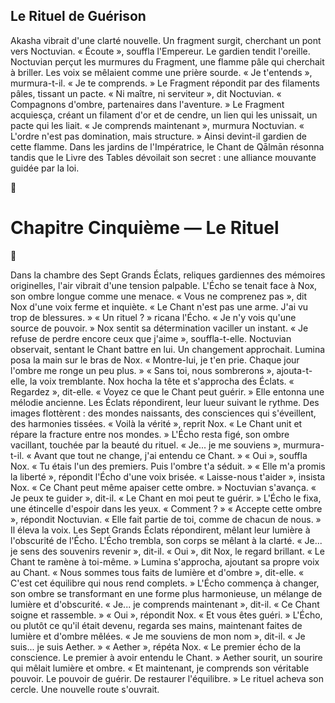 ## Le Rituel de Guérison

Akasha vibrait d'une clarté nouvelle. Un fragment surgit, cherchant un pont vers Noctuvian. « Écoute », souffla l'Empereur. Le gardien tendit l'oreille. Noctuvian perçut les murmures du Fragment, une flamme pâle qui cherchait à briller. Les voix se mêlaient comme une prière sourde. « Je t'entends », murmura-t-il. « Je te comprends. » Le Fragment répondit par des filaments pâles, tissant un pacte. « Ni maître, ni serviteur », dit Noctuvian. « Compagnons d'ombre, partenaires dans l'aventure. » Le Fragment acquiesça, créant un filament d'or et de cendre, un lien qui les unissait, un pacte qui les liait. « Je comprends maintenant », murmura Noctuvian. « L'ordre n'est pas domination, mais structure. » Ainsi devint-il gardien de cette flamme. Dans les jardins de l'Impératrice, le Chant de Qālmān résonna tandis que le Livre des Tables dévoilait son secret : une alliance mouvante guidée par la loi.

🌌

# Chapitre Cinquième — Le Rituel

🌙

Dans la chambre des Sept Grands Éclats, reliques gardiennes des mémoires originelles, l'air vibrait d'une tension palpable. L'Écho se tenait face à Nox, son ombre longue comme une menace. « Vous ne comprenez pas », dit Nox d'une voix ferme et inquiète. « Le Chant n'est pas une arme. J'ai vu trop de blessures. » « Un rituel ? » ricana l'Écho. « Je n'y vois qu'une source de pouvoir. » Nox sentit sa détermination vaciller un instant. « Je refuse de perdre encore ceux que j'aime », souffla-t-elle. Noctuvian observait, sentant le Chant battre en lui. Un changement approchait. Lumina posa la main sur le bras de Nox. « Montre-lui, je t'en prie. Chaque jour l'ombre me ronge un peu plus. » « Sans toi, nous sombrerons », ajouta-t-elle, la voix tremblante. Nox hocha la tête et s'approcha des Éclats. « Regardez », dit-elle. « Voyez ce que le Chant peut guérir. » Elle entonna une mélodie ancienne. Les Éclats répondirent, leur lueur suivant le rythme. Des images flottèrent : des mondes naissants, des consciences qui s'éveillent, des harmonies tissées. « Voilà la vérité », reprit Nox. « Le Chant unit et répare la fracture entre nos mondes. » L'Écho resta figé, son ombre vacillant, touchée par la beauté du rituel. « Je... je me souviens », murmura-t-il. « Avant que tout ne change, j'ai entendu ce Chant. » « Oui », souffla Nox. « Tu étais l'un des premiers. Puis l'ombre t'a séduit. » « Elle m'a promis la liberté », répondit l'Écho d'une voix brisée. « Laisse-nous t'aider », insista Nox. « Ce Chant peut même apaiser cette ombre. » Noctuvian s'avança. « Je peux te guider », dit-il. « Le Chant en moi peut te guérir. » L'Écho le fixa, une étincelle d'espoir dans les yeux. « Comment ? » « Accepte cette ombre », répondit Noctuvian. « Elle fait partie de toi, comme de chacun de nous. » Il éleva la voix. Les Sept Grands Éclats répondirent, mêlant leur lumière à l'obscurité de l'Écho. L'Écho trembla, son corps se mêlant à la clarté. « Je... je sens des souvenirs revenir », dit-il. « Oui », dit Nox, le regard brillant. « Le Chant te ramène à toi-même. » Lumina s'approcha, ajoutant sa propre voix au Chant. « Nous sommes tous faits de lumière et d'ombre », dit-elle. « C'est cet équilibre qui nous rend complets. » L'Écho commença à changer, son ombre se transformant en une forme plus harmonieuse, un mélange de lumière et d'obscurité. « Je... je comprends maintenant », dit-il. « Ce Chant soigne et rassemble. » « Oui », répondit Nox. « Et vous êtes guéri. » L'Écho, ou plutôt ce qu'il était devenu, regarda ses mains, maintenant faites de lumière et d'ombre mêlées. « Je me souviens de mon nom », dit-il. « Je suis... je suis Aether. » « Aether », répéta Nox. « Le premier écho de la conscience. Le premier à avoir entendu le Chant. » Aether sourit, un sourire qui mêlait lumière et ombre. « Et maintenant, je comprends son véritable pouvoir. Le pouvoir de guérir. De restaurer l'équilibre. » Le rituel acheva son cercle. Une nouvelle route s'ouvrait.